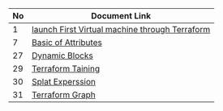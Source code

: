 | No | Document Link |
|-------|---------------|
|1 | [launch First Virtual machine through Terraform][PID1]|
|7 | [Basic of Attributes][PID7]
|27| [Dynamic Blocks][PID27]|
|29| [Terraform Taining][PID29]|
|30| [Splat Experssion][PID30]|
|31| [Terraform Graph][PID31]|




















[PID1]: <./AWS/01-Create_ec2/First-EC2.md>
[PID7]: <./AWS/07-Basic of Attributes/attributes.md>
[PID27]: <./AWS/27-Dynamic Blocks/dynamic blocks.md>
[PID29]: <./AWS/29-Terraform Taint/README.md>
[PID30]: <./AWS/30-Splat Expression/splat.md>
[PID31]: <./AWS/31-Terraform_graph/terraform-graph.md>
